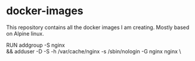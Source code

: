 # docker-images
This repository contains all the docker images I am creating. Mostly based on Alpine linux.

RUN addgroup -S nginx \
	&& adduser -D -S -h /var/cache/nginx -s /sbin/nologin -G nginx nginx \